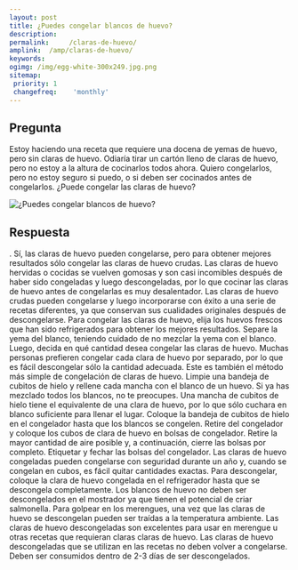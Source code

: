 ```yaml
---
layout: post
title: ¿Puedes congelar blancos de huevo?  
description: 
permalink:     /claras-de-huevo/
amplink:  /amp/claras-de-huevo/
keywords: 
ogimg: /img/egg-white-300x249.jpg.png
sitemap:
 priority: 1
 changefreq:    'monthly'
---
```




## Pregunta

Estoy haciendo una receta que requiere una docena de yemas de huevo, pero sin claras de huevo. Odiaría tirar un cartón lleno de claras de huevo, pero no estoy a la altura de cocinarlos todos ahora. Quiero congelarlos, pero no estoy seguro si puedo, o si deben ser cocinados antes de congelarlos. ¿Puede congelar las claras de huevo?


![¿Puedes congelar blancos de huevo?](https://sepuedecongelar.com/img/egg-white-300x249.jpg "¿Puedes congelar blancos de huevo?" )


## Respuesta

.
 Sí, las claras de huevo pueden congelarse, pero para obtener mejores resultados sólo congelar las claras de huevo crudas. Las claras de huevo hervidas o cocidas se vuelven gomosas y son casi incomibles después de haber sido congeladas y luego descongeladas, por lo que cocinar las claras de huevo antes de congelarlas es muy desalentador. Las claras de huevo crudas pueden congelarse y luego incorporarse con éxito a una serie de recetas diferentes, ya que conservan sus cualidades originales después de descongelarse.
Para congelar las claras de huevo, elija los huevos frescos que han sido refrigerados para obtener los mejores resultados. Separe la yema del blanco, teniendo cuidado de no mezclar la yema con el blanco. Luego, decida en qué cantidad desea congelar las claras de huevo. Muchas personas prefieren congelar cada clara de huevo por separado, por lo que es fácil descongelar sólo la cantidad adecuada. Este es también el método más simple de congelación de claras de huevo.
Limpie una bandeja de cubitos de hielo y rellene cada mancha con el blanco de un huevo. Si ya has mezclado todos los blancos, no te preocupes. Una mancha de cubitos de hielo tiene el equivalente de una clara de huevo, por lo que sólo cuchara en blanco suficiente para llenar el lugar. Coloque la bandeja de cubitos de hielo en el congelador hasta que los blancos se congelen. Retire del congelador y coloque los cubos de clara de huevo en bolsas de congelador. Retire la mayor cantidad de aire posible y, a continuación, cierre las bolsas por completo. Etiquetar y fechar las bolsas del congelador.
Las claras de huevo congeladas pueden congelarse con seguridad durante un año y, cuando se congelan en cubos, es fácil quitar cantidades exactas. Para descongelar, coloque la clara de huevo congelada en el refrigerador hasta que se descongela completamente. Los blancos de huevo no deben ser descongelados en el mostrador ya que tienen el potencial de criar salmonella. Para golpear en los merengues, una vez que las claras de huevo se descongelan pueden ser traídas a la temperatura ambiente. Las claras de huevo descongeladas son excelentes para usar en merengue u otras recetas que requieran claras claras de huevo. Las claras de huevo descongeladas que se utilizan en las recetas no deben volver a congelarse. Deben ser consumidos dentro de 2-3 días de ser descongelados.